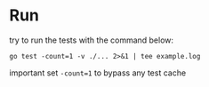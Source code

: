 # Run

try to run the tests with the command below:

```console
go test -count=1 -v ./... 2>&1 | tee example.log 
```

important set `-count=1` to bypass any test cache
